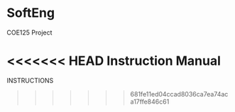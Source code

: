 # SoftEng

COE125 Project

<<<<<<< HEAD
Instruction Manual
=======
INSTRUCTIONS
>>>>>>> 681fe11ed04ccad8036ca7ea74aca17ffe846c61
